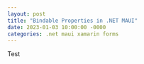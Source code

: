 ```yaml
---
layout: post
title: "Bindable Properties in .NET MAUI"
date: 2023-01-03 10:00:00 -0000
categories: .net maui xamarin forms
---
```


Test